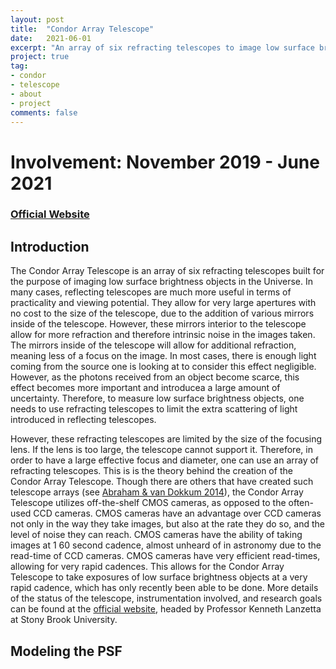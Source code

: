 ```yaml
---
layout: post
title:  "Condor Array Telescope"
date:   2021-06-01
excerpt: "An array of six refracting telescopes to image low surface brightness objects."
project: true
tag:
- condor 
- telescope
- about
- project
comments: false
---
```


# Involvement: November 2019 - June 2021
### [Official Website](https://condorarraytelescope.org)

## Introduction

The Condor Array Telescope is an array of six refracting telescopes built for the purpose of imaging low surface brightness objects in the Universe. In many cases, reflecting telescopes are much more useful in terms of practicality and viewing potential. They allow for very large apertures with no cost to the size of the telescope, due to the addition of various mirrors inside of the telescope. However, these mirrors interior to the telescope allow for more refraction and therefore intrinsic noise in the images taken. The mirrors inside of the telescope will allow for additional refraction, meaning less of a focus on the image. In most cases, there is enough light coming from the source one is looking at to consider this effect negligible. However, as the photons received from an object become scarce, this effect becomes more important and introducea a large amount of uncertainty. Therefore, to measure low surface brightness objects, one needs to use refracting telescopes to limit the extra scattering of light introduced in reflecting telescopes.

However, these refracting telescopes are limited by the size of the focusing lens. If the lens is too large, the telescope cannot support it. Therefore, in order to have a large effective focus and diameter, one can use an array of refracting telescopes. This is is the theory behind the creation of the Condor Array Telescope. Though there are others that have created such telescope arrays (see [Abraham & van Dokkum 2014](https://ui.adsabs.harvard.edu/abs/2014PASP..126...55A/abstract)), the Condor Array Telescope utilizes off-the-shelf CMOS cameras, as opposed to the often-used CCD cameras. CMOS cameras have an advantage over CCD cameras not only in the way they take images, but also at the rate they do so, and the level of noise they can reach. CMOS cameras have the ability of taking images at 1 60 second cadence, almost unheard of in astronomy due to the read-time of CCD cameras. CMOS cameras have very efficient read-times, allowing for very rapid cadences. This allows for the Condor Array Telescope to take exposures of low surface brightness objects at a very rapid cadence, which has only recently been able to be done. More details of the status of the telescope, instrumentation involved, and research goals can be found at the [official website](https://condorarraytelescope.org), headed by Professor Kenneth Lanzetta at Stony Brook University.


## Modeling the PSF
